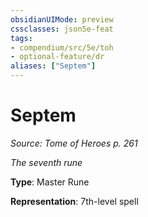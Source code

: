 ```yaml
---
obsidianUIMode: preview
cssclasses: json5e-feat
tags:
- compendium/src/5e/toh
- optional-feature/dr
aliases: ["Septem"]
---
```

# Septem
*Source: Tome of Heroes p. 261*  

*The seventh rune*

**Type**: Master Rune

**Representation**: 7th-level spell